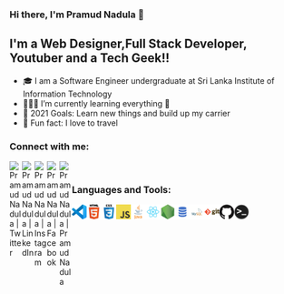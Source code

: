### Hi there, I'm Pramud Nadula 👋

## I'm a Web Designer,Full Stack Developer, Youtuber and a Tech Geek!!

- 🎓 I am a Software Engineer undergraduate at Sri Lanka Institute of Information Technology
- 👨🏻‍💻 I’m currently learning everything 🤣
- 🥅 2021 Goals: Learn new things and build up my carrier
- 👣 Fun fact: I love to travel

### Connect with me:

[<img align="left" alt="PramudNadula | Twitter" width="22px" src="https://img.icons8.com/fluency/48/000000/twitter.png" />][twitter]
[<img align="left" alt="PramudNadula | LinkedIn" width="22px" src="https://img.icons8.com/fluency/48/000000/linkedin.png" />][linkedin]
[<img align="left" alt="PramudNadula | Instagram" width="22px" src="https://img.icons8.com/color/48/000000/instagram-new--v2.png" />][instagram]
[<img align="left" alt="PramudNadula | Facebook" width="22px" src="https://img.icons8.com/fluency/50/000000/facebook-new.png" />][facebook]
[<img align="left" alt="PramudNadula | PramudNadula" width="22px" src="https://img.icons8.com/color/48/000000/domain--v1.png" />][Portfolio]

<br />

### Languages and Tools:

<img align="left" alt="Visual Studio Code" width="26px" src="https://raw.githubusercontent.com/github/explore/80688e429a7d4ef2fca1e82350fe8e3517d3494d/topics/visual-studio-code/visual-studio-code.png" />
<img align="left" alt="HTML5" width="26px" src="https://raw.githubusercontent.com/github/explore/80688e429a7d4ef2fca1e82350fe8e3517d3494d/topics/html/html.png" />
<img align="left" alt="CSS3" width="26px" src="https://raw.githubusercontent.com/github/explore/80688e429a7d4ef2fca1e82350fe8e3517d3494d/topics/css/css.png" />
<img align="left" alt="JavaScript" width="26px" src="https://raw.githubusercontent.com/github/explore/80688e429a7d4ef2fca1e82350fe8e3517d3494d/topics/javascript/javascript.png" />
<img align="left" alt="Sass" width="26px" src="https://raw.githubusercontent.com/github/explore/80688e429a7d4ef2fca1e82350fe8e3517d3494d/topics/java/java.png" />
<img align="left" alt="React" width="26px" src="https://raw.githubusercontent.com/github/explore/80688e429a7d4ef2fca1e82350fe8e3517d3494d/topics/react/react.png" />
<img align="left" alt="Node.js" width="26px" src="https://raw.githubusercontent.com/github/explore/80688e429a7d4ef2fca1e82350fe8e3517d3494d/topics/nodejs/nodejs.png" />
<img align="left" alt="SQL" width="26px" src="https://raw.githubusercontent.com/github/explore/80688e429a7d4ef2fca1e82350fe8e3517d3494d/topics/sql/sql.png" />
<img align="left" alt="MySQL" width="26px" src="https://raw.githubusercontent.com/github/explore/80688e429a7d4ef2fca1e82350fe8e3517d3494d/topics/mysql/mysql.png" />
<img align="left" alt="Git" width="26px" src="https://raw.githubusercontent.com/github/explore/80688e429a7d4ef2fca1e82350fe8e3517d3494d/topics/git/git.png" />
<img align="left" alt="GitHub" width="26px" src="https://raw.githubusercontent.com/github/explore/78df643247d429f6cc873026c0622819ad797942/topics/github/github.png" />
<img align="left" alt="Terminal" width="26px" src="https://raw.githubusercontent.com/github/explore/80688e429a7d4ef2fca1e82350fe8e3517d3494d/topics/terminal/terminal.png" />

<br />
<br />


[twitter]: https://twitter.com/pramudnadula
[instagram]: https://www.instagram.com/_pramud_/
[facebook]: https://www.facebook.com/pramud.nadula.9/
[linkedin]: https://www.linkedin.com/in/pramudnadula
[Portfolio]: https://www.pramudnadula.com/
